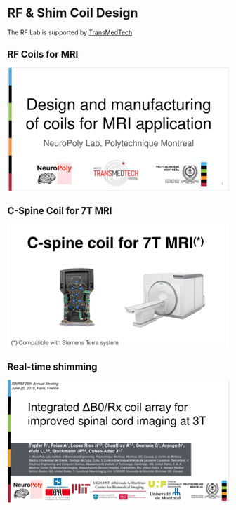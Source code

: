 # RF & Shim Coil Design

The RF Lab is supported by [TransMedTech](https://www.polymtl.ca/transmedtech/en/research-development/technology-platforms/imaging-technologies/design-and-manufacture-mri-antennas).

## RF Coils for MRI

<div class="pdf-container">
  <div class="r16-9">
    <object data="../_media/20201120updatedprojects.pdf" type="application/pdf">
      <!-- fallback -->
      <a href="../_media/20201120updatedprojects.pdf"><img src="../_media/20201120updatedprojects.png" /></a>
    </object>
  </div>
</div>

## C-Spine Coil for 7T MRI

<div class="pdf-container">
  <div class="r16-9">
    <object data="../_media/201907187tspinecoil.pdf" type="application/pdf" />
      <!-- fallback -->
      <a href="../_media/201907187tspinecoil.pdf"><img src="../_media/201907187tspinecoil.png" /></a>
    </object>
  </div>
</div>

## Real-time shimming

<div class="pdf-container">
  <div class="r16-9">
    <object data="../_media/acdc3t.pdf" type="application/pdf" />
      <!-- fallback -->
      <a href="../_media/acdc3t.pdf"><img src="../_media/acdc3t.png" /></a>
    </object>
  </div>
</div>
